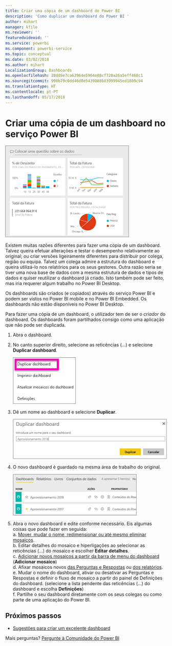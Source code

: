 ```yaml
---
title: Criar uma cópia de um dashboard do Power BI
description: 'Como duplicar um dashboard do Power BI '
author: mihart
manager: kfile
ms.reviewer: ''
featuredvideoid: ''
ms.service: powerbi
ms.component: powerbi-service
ms.topic: conceptual
ms.date: 03/02/2018
ms.author: mihart
LocalizationGroup: Dashboards
ms.openlocfilehash: 28dd9e7ca63964e5964e08cf720a26a5eff468c1
ms.sourcegitcommit: 998b79c0dd46d0e5439888b83999945ed1809c94
ms.translationtype: HT
ms.contentlocale: pt-PT
ms.lasthandoff: 05/17/2018
---
```

# <a name="create-a-copy-of-a-dashboard-in-power-bi-service"></a>Criar uma cópia de um dashboard no serviço Power BI
![Dashboard](media/service-dashboard-copy/power-bi-dashboard.png)

 Existem muitas razões diferentes para fazer uma cópia de um dashboard. Talvez queira efetuar alterações e testar o desempenho relativamente ao original; ou criar versões ligeiramente diferentes para distribuir por colega, região ou equipa. Talvez um colega admire a estrutura do dashboard e queira utilizá-lo nos relatórios para os seus gestores. Outra razão seria se tiver uma nova base de dados com a mesma estrutura de dados e tipos de dados e quiser reutilizar o dashboard já criado. Isto também pode ser feito, mas iria requerer algum trabalho no Power BI Desktop. 

Os dashboards são criados (e copiados) através do serviço Power BI e podem ser vistos no Power BI mobile e no Power BI Embedded.  Os dashboards não estão disponíveis no Power BI Desktop. 

Para fazer uma cópia de um dashboard, o utilizador tem de ser o *criador* do dashboard. Os dashboards foram partilhados consigo como uma aplicação que não pode ser duplicada.

1. Abra o dashboard.
2. No canto superior direito, selecione as reticências (...) e selecione **Duplicar dashboard**.
   
   ![menu de reticências](media/service-dashboard-copy/power-bi-dulicate.png)
3. Dê um nome ao dashboard e selecione **Duplicar**. 
   
   ![caixa de diálogo Duplicar dashboard](media/service-dashboard-copy/power-bi-name.png)
4. O novo dashboard é guardado na mesma área de trabalho do original. 
   
   ![Separador Dashboards](media/service-dashboard-copy/power-bi-copied.png)

5.    Abra o novo dashboard e edite conforme necessário. Eis algumas coisas que pode fazer em seguida:    
    a. [Mover, mudar o nome, redimensionar ou até mesmo eliminar mosaicos](service-dashboard-edit-tile.md).  
    b. Editar detalhes do mosaico e hiperligações ao selecionar as reticências (…) do mosaico e escolher **Editar detalhes**.  
    c. [Adicionar novos mosaicos a partir da barra de menu do dashboard](service-dashboard-add-widget.md) (**Adicionar mosaico**)  
    d. Afixar mosaicos novos [das Perguntas e Respostas](service-dashboard-pin-tile-from-q-and-a.md) ou [dos relatórios](service-dashboard-pin-tile-from-report.md).  
    e. Mudar o nome do dashboard, ativar ou desativar as Perguntas e Respostas e definir o fluxo de mosaico a partir do painel de Definições do dashboard.  (selecione a lista pendente das reticências (…) do dashboard e escolha **Definições**)  
    f. Partilhe o seu dashboard diretamente com os seus colegas ou como parte de uma aplicação do Power BI. 


## <a name="next-steps"></a>Próximos passos
* [Sugestões para criar um excelente dashboard](service-dashboards-design-tips.md) 

Mais perguntas? [Pergunte à Comunidade do Power BI](http://community.powerbi.com/)


